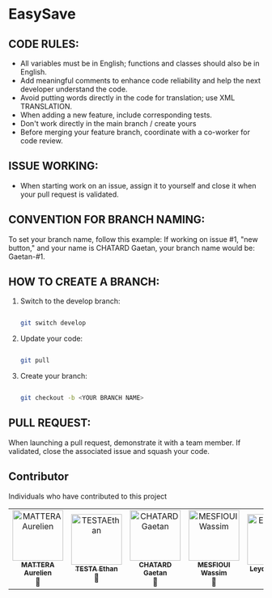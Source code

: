 # EasySave

## CODE RULES:

- All variables must be in English; functions and classes should also be in English.
- Add meaningful comments to enhance code reliability and help the next developer understand the code.
- Avoid putting words directly in the code for translation; use XML TRANSLATION.
- When adding a new feature, include corresponding tests.
- Don't work directly in the main branch / create yours 
- Before merging your feature branch, coordinate with a co-worker for code review.

## ISSUE WORKING:

- When starting work on an issue, assign it to yourself and close it when your pull request is validated.

## CONVENTION FOR BRANCH NAMING:

To set your branch name, follow this example:
If working on issue #1, "new button," and your name is CHATARD Gaetan,
your branch name would be: Gaetan-#1.

## HOW TO CREATE A BRANCH:

1. Switch to the develop branch:
   ```bash
   
   git switch develop
2. Update your code:
   ```bash
   
   git pull
4. Create your branch:
   ```bash
   
   git checkout -b <YOUR BRANCH NAME>

## PULL REQUEST:

When launching a pull request, demonstrate it with a team member. If validated, close the associated issue and squash your code.

## Contributor 

Individuals who have contributed to this project

<table >
  <td align="center">
  <a href="https://github.com/MatteraAurelien">
    <img src="https://avatars.githubusercontent.com/u/72558842?v=4" width="100px;" alt="MATTERAAurelien"/> <br />
    <sub>
      <b>MATTERA Aurelien</b>
    </sub>
  </a>
    <br />
      💅
    </a>
  </td>
  
  <td align="center">
  <a href="https://github.com/EthanTESTA">
    <img src="https://avatars.githubusercontent.com/u/118427837?v=4" width="100px;" alt="TESTAEthan"/> <br />
    <sub>
      <b>TESTA Ethan</b>
    </sub>
  </a>
    <br />
      🧸
    </a>
  </td>
  
  <td align="center">
  <a href="https://github.com/gaetanchatard">
    <img src="https://avatars.githubusercontent.com/u/158268075?s=96&v=4" width="100px;" alt="CHATARDGaetan"/> <br />
    <sub>
      <b>CHATARD Gaetan</b>
    </sub>
  </a>
    <br />
      🐉
    </a>
  </td>
  
  <td align="center">
  <a href="https://github.com/On1zuma">
    <img src="https://avatars.githubusercontent.com/u/96482486?v=4" width="100px;" alt="MESFIOUIWassim"/> <br />
    <sub>
      <b>MESFIOUI Wassim</b>
    </sub>
  </a>
    <br />
      🤯
    </a>
  </td>
  
  <td align="center">
  <a href="https://github.com/EliseeLeydier">
    <img src="https://avatars.githubusercontent.com/u/92147165?v=4" width="100px;" alt="EliseeLeydier"/> <br />
    <sub>
      <b>Leydier Elisée</b>
    </sub>
  </a>
    <br />
      😏
    </a>
  </td>
  
</table>
